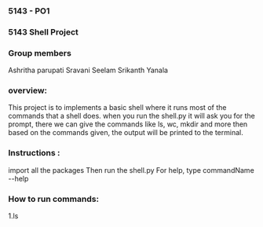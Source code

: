 ### 5143 - PO1
### 5143 Shell Project 
### Group members
Ashritha parupati
Sravani Seelam
Srikanth Yanala

### overview:
This project is to implements a basic shell where it runs most of the commands that a shell does.
when you run the shell.py it will ask you for the prompt, there we can give the commands like ls, wc, mkdir and more then based on the commands given, the output will be printed to the terminal.

### Instructions :
import all the packages
Then run the shell.py
For help, type commandName --help

### How to run commands:

1.ls




